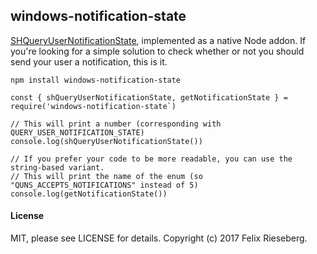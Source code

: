 ## windows-notification-state
[SHQueryUserNotificationState](https://msdn.microsoft.com/en-us/library/windows/desktop/bb762242(v=vs.85).aspx), implemented as a native Node addon. If you're looking for a simple solution to check whether or not you should send your user a notification, this is it.

```
npm install windows-notification-state
```

```
const { shQueryUserNotificationState, getNotificationState } = require('windows-notification-state`)

// This will print a number (corresponding with QUERY_USER_NOTIFICATION_STATE)
console.log(shQueryUserNotificationState())

// If you prefer your code to be more readable, you can use the string-based variant.
// This will print the name of the enum (so "QUNS_ACCEPTS_NOTIFICATIONS" instead of 5)
console.log(getNotificationState())
```

#### License
MIT, please see LICENSE for details. Copyright (c) 2017 Felix Rieseberg.
